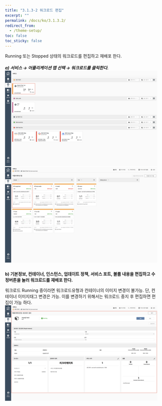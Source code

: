 ```yaml
---
title: "3.1.3-2 워크로드 편집"
excerpt: ""
permalink: /docs/ko/3.1.3.2/
redirect_from:
  - /theme-setup/
toc: false
toc_sticky: false
---
```



Running 또는 Stopped 상태의 워크로드를 편집하고 재배포 한다.

##### a\) 서비스 → 어플리케이션 맵 선택 → 워크로드를 클릭한다.![](/assets/KR/3.0.0/3.1.3-2_1.png)![](/assets/KR/3.0.0/3.1.3-2_2.png)

**b\) 기본정보, 컨테이너, 인스턴스, 업데이트 정책, 서비스 포트, 볼륨 내용을 편집하고 수정버튼을 눌러 워크로드를 재배포 한다.**

워크로드 Running 중이라면 워크로드유형과 컨테이너의 이미지 변경이 불가능. 단, 컨테이너 이미지태그 변경은 가능. 이를 변경하기 위해서는 워크로드 중지 후 편집하면 편집이 가능 하다.![](/assets/KR/3.0.0/3.1.3-2_3.png)
